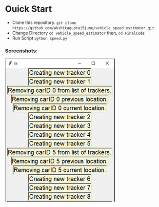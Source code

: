 # Ouick Start
- Clone this repository.
`git clone https://github.com/akshitagupta15june/vehicle_speed_estimator.git`
- Change Directory
`cd vehicle_speed_estimator` then,
`cd FinalCode`
- Run Script
`python speed.py`

### Screenshots:



![Capture](GUI/Capture.jpg)
